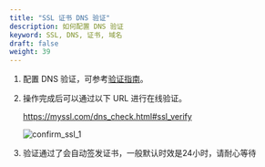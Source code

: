 ```yaml
---
title: "SSL 证书 DNS 验证"
description: 如何配置 DNS 验证
keyword: SSL, DNS, 证书, 域名
draft: false
weight: 39
---
```


1. 配置 DNS 验证，可参考[验证指南](../manualq/)。

2. 操作完成后可以通过以下 URL 进行在线验证。

   https://myssl.com/dns_check.html#ssl_verify 

   ![confirm_ssl_1](../../_images/confirm_ssl_1.png)

3. 验证通过了会自动签发证书，一般默认时效是24小时，请耐心等待

